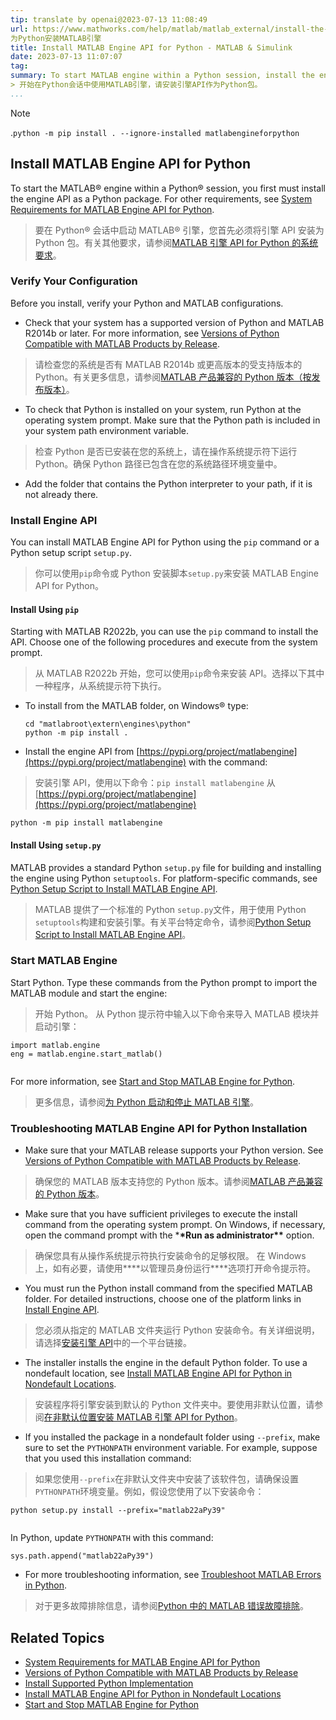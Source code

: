 ```yaml
---
tip: translate by openai@2023-07-13 11:08:49
url: https://www.mathworks.com/help/matlab/matlab_external/install-the-matlab-engine-for-python.html
为Python安装MATLAB引擎
title: Install MATLAB Engine API for Python - MATLAB & Simulink
date: 2023-07-13 11:07:07
tag:
summary: To start MATLAB engine within a Python session, install the engine API as a Python package.
> 开始在Python会话中使用MATLAB引擎，请安装引擎API作为Python包。
...
```


> [!NOTE]
> .`python -m pip install . --ignore-installed matlabengineforpython`

## Install MATLAB Engine API for Python

To start the MATLAB® engine within a Python® session, you first must install the engine API as a Python package. For other requirements, see [System Requirements for MATLAB Engine API for Python](https://www.mathworks.com/help/matlab/matlab_external/system-requirements-for-matlab-engine-for-python.html).

> 要在 Python® 会话中启动 MATLAB® 引擎，您首先必须将引擎 API 安装为 Python 包。有关其他要求，请参阅[MATLAB 引擎 API for Python 的系统要求](https://www.mathworks.com/help/matlab/matlab_external/system-requirements-for-matlab-engine-for-python.html)。

### Verify Your Configuration

Before you install, verify your Python and MATLAB configurations.

- Check that your system has a supported version of Python and MATLAB R2014b or later. For more information, see [Versions of Python Compatible with MATLAB Products by Release](https://www.mathworks.com/support/requirements/python-compatibility.html).

> 请检查您的系统是否有 MATLAB R2014b 或更高版本的受支持版本的 Python。有关更多信息，请参阅[MATLAB 产品兼容的 Python 版本（按发布版本）](https://www.mathworks.com/support/requirements/python-compatibility.html)。

- To check that Python is installed on your system, run Python at the operating system prompt. Make sure that the Python path is included in your system path environment variable.

> 检查 Python 是否已安装在您的系统上，请在操作系统提示符下运行 Python。确保 Python 路径已包含在您的系统路径环境变量中。

- Add the folder that contains the Python interpreter to your path, if it is not already there.

### Install Engine API

You can install MATLAB Engine API for Python using the `pip` command or a Python setup script `setup.py`.

> 你可以使用`pip`命令或 Python 安装脚本`setup.py`来安装 MATLAB Engine API for Python。

#### Install Using `pip`

Starting with MATLAB R2022b, you can use the `pip` command to install the API. Choose one of the following procedures and execute from the system prompt.

> 从 MATLAB R2022b 开始，您可以使用`pip`命令来安装 API。选择以下其中一种程序，从系统提示符下执行。

- To install from the MATLAB folder, on Windows® type:

  ```
  cd "matlabroot\extern\engines\python"
  python -m pip install .

  ```

- Install the engine API from [https://pypi.org/project/matlabengine](https://pypi.org/project/matlabengine) with the command:

> 安装引擎 API，使用以下命令：`pip install matlabengine` 从[https://pypi.org/project/matlabengine](https://pypi.org/project/matlabengine)

```
python -m pip install matlabengine

```

#### Install Using `setup.py`

MATLAB provides a standard Python `setup.py` file for building and installing the engine using Python `setuptools`. For platform-specific commands, see [Python Setup Script to Install MATLAB Engine API](https://www.mathworks.com/help/matlab/matlab_external/python-setup-script-to-install-matlab-engine-api.html).

> MATLAB 提供了一个标准的 Python `setup.py`文件，用于使用 Python `setuptools`构建和安装引擎。有关平台特定命令，请参阅[Python Setup Script to Install MATLAB Engine API](https://www.mathworks.com/help/matlab/matlab_external/python-setup-script-to-install-matlab-engine-api.html)。

### Start MATLAB Engine

Start Python. Type these commands from the Python prompt to import the MATLAB module and start the engine:

> 开始 Python。 从 Python 提示符中输入以下命令来导入 MATLAB 模块并启动引擎：

```
import matlab.engine
eng = matlab.engine.start_matlab()


```

For more information, see [Start and Stop MATLAB Engine for Python](https://www.mathworks.com/help/matlab/matlab_external/start-the-matlab-engine-for-python.html).

> 更多信息，请参阅[为 Python 启动和停止 MATLAB 引擎](https://www.mathworks.com/help/matlab/matlab_external/start-the-matlab-engine-for-python.html)。

### Troubleshooting MATLAB Engine API for Python Installation

- Make sure that your MATLAB release supports your Python version. See [Versions of Python Compatible with MATLAB Products by Release](https://www.mathworks.com/support/requirements/python-compatibility.html).

> 确保您的 MATLAB 版本支持您的 Python 版本。请参阅[MATLAB 产品兼容的 Python 版本](https://www.mathworks.com/support/requirements/python-compatibility.html)。

- Make sure that you have sufficient privileges to execute the install command from the operating system prompt. On Windows, if necessary, open the command prompt with the \***\*Run as administrator\*\*** option.

> 确保您具有从操作系统提示符执行安装命令的足够权限。 在 Windows 上，如有必要，请使用\***\*以管理员身份运行\*\***选项打开命令提示符。

- You must run the Python install command from the specified MATLAB folder. For detailed instructions, choose one of the platform links in [Install Engine API](https://www.mathworks.com/help/matlab/matlab_external/install-the-matlab-engine-for-python.html#mw_dd7c0a95-47a8-4f58-b3e8-e19d4fec1105).

> 您必须从指定的 MATLAB 文件夹运行 Python 安装命令。有关详细说明，请选择[安装引擎 API](https://www.mathworks.com/help/matlab/matlab_external/install-the-matlab-engine-for-python.html#mw_dd7c0a95-47a8-4f58-b3e8-e19d4fec1105)中的一个平台链接。

- The installer installs the engine in the default Python folder. To use a nondefault location, see [Install MATLAB Engine API for Python in Nondefault Locations](https://www.mathworks.com/help/matlab/matlab_external/install-matlab-engine-api-for-python-in-nondefault-locations.html).

> 安装程序将引擎安装到默认的 Python 文件夹中。要使用非默认位置，请参阅[在非默认位置安装 MATLAB 引擎 API for Python](https://www.mathworks.com/help/matlab/matlab_external/install-matlab-engine-api-for-python-in-nondefault-locations.html)。

- If you installed the package in a nondefault folder using `--prefix`, make sure to set the `PYTHONPATH` environment variable. For example, suppose that you used this installation command:

> 如果您使用`--prefix`在非默认文件夹中安装了该软件包，请确保设置`PYTHONPATH`环境变量。例如，假设您使用了以下安装命令：

```
python setup.py install --prefix="matlab22aPy39"


```

In Python, update `PYTHONPATH` with this command:

```
sys.path.append("matlab22aPy39")

```

- For more troubleshooting information, see [Troubleshoot MATLAB Errors in Python](https://www.mathworks.com/help/matlab/matlab_external/troubleshoot-matlab-errors-in-python.html).

> 对于更多故障排除信息，请参阅[Python 中的 MATLAB 错误故障排除](https://www.mathworks.com/help/matlab/matlab_external/troubleshoot-matlab-errors-in-python.html)。

## Related Topics

- [System Requirements for MATLAB Engine API for Python](https://www.mathworks.com/help/matlab/matlab_external/system-requirements-for-matlab-engine-for-python.html)
- [Versions of Python Compatible with MATLAB Products by Release](https://www.mathworks.com/support/requirements/python-compatibility.html)
- [Install Supported Python Implementation](https://www.mathworks.com/help/matlab/matlab_external/install-supported-python-implementation.html#bujjwjn)
- [Install MATLAB Engine API for Python in Nondefault Locations](https://www.mathworks.com/help/matlab/matlab_external/install-matlab-engine-api-for-python-in-nondefault-locations.html)
- [Start and Stop MATLAB Engine for Python](https://www.mathworks.com/help/matlab/matlab_external/start-the-matlab-engine-for-python.html)
